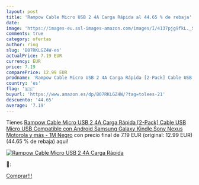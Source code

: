 ```yaml
---
layout: post
title: 'Rampow Cable Micro USB 2 4A Carga Rápida al 44.65 % de rebaja'
date: 
image: 'https://images-eu.ssl-images-amazon.com/images/I/4137pjg9fkL._SL200_.jpg'
comments: true
category: ofertas
author: ring
slug: 'B07RKLGZ4W-es'
actualPrice: 7.19 EUR
currency: EUR
price: 7.19
comparePrice: 12.99 EUR
prodname: 'Rampow Cable Micro USB 2 4A Carga Rápida [2-Pack] Cable USB Micro USB Compatible con Android  Samsung Galaxy  Kindle  Sony  Nexus  Motorola y más - 1M Negro'
country: 'es'
flag: '🇪🇸'
buyurl: 'https://www.amazon.es/dp/B07RKLGZ4W/?tag=tolees-21'
descuento: '44.65'
average: '7.19'
---
```


Tienes [Rampow Cable Micro USB 2 4A Carga Rápida [2-Pack] Cable USB Micro USB Compatible con Android  Samsung Galaxy  Kindle  Sony  Nexus  Motorola y más - 1M Negro](https://www.amazon.es/dp/B07RKLGZ4W/?tag=tolees-21) con precio final de  7.19 EUR (original: 12.99 EUR) (44.65 %  de rebaja) aqui!

[![Rampow Cable Micro USB 2 4A Carga Rápida](https://images-eu.ssl-images-amazon.com/images/I/4137pjg9fkL._SL200_.jpg)](https://www.amazon.es/dp/B07RKLGZ4W/?tag=tolees-21)

🔎:


[Comprar!!!](https://www.amazon.es/dp/B07RKLGZ4W/?tag=tolees-21)
